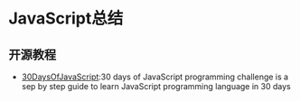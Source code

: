 # JavaScript总结

## 开源教程
* [30DaysOfJavaScript](https://github.com/Asabeneh/30DaysOfJavaScript):30 days of JavaScript programming challenge is a sep by step guide to learn JavaScript programming language in 30 days
